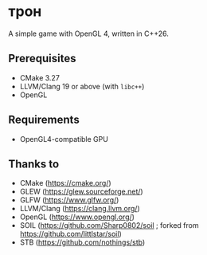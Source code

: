 # трон

A simple game with OpenGL 4, written in C++26.

## Prerequisites

- CMake 3.27
- LLVM/Clang 19 or above (with `libc++`)
- OpenGL

## Requirements

- OpenGL4-compatible GPU

## Thanks to

- CMake (https://cmake.org/)
- GLEW (https://glew.sourceforge.net/)
- GLFW (https://www.glfw.org/)
- LLVM/Clang (https://clang.llvm.org/)
- OpenGL (https://www.opengl.org/)
- SOIL (https://github.com/Sharp0802/soil ; forked from https://github.com/littlstar/soil)
- STB (https://github.com/nothings/stb)
